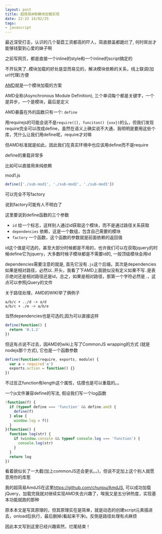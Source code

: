 ```yaml
---
layout: post
title: 超简易AMD模块加载实现
date: 22:22 14/02/25
tags:
- javascript
---
```


最近深受打击，认识的几个菊苣工资都高的吓人，简直膝盖都跪烂了, 何时屌丝才能够钱娶到心爱的妹子啊

之前写网页，都是直接一个inline的style和一个inline的script搞定的

不开玩笑了..模块加载的好处是显而易见的，解决模块依赖的关系，线上联调(加url代理)方便

[AMD](https://github.com/amdjs/amdjs-api/wiki/AMD)就是一个模块加载的方案

AMD全称(Asynchronous Module Definition), 三个单词每个都是关键字，一个是异步，一个是模块，最后是定义

AMD暴露在外的函数只有一个: `define`

用requirejs的可能会说不是`require([], funciton() {xxx})`的么，但我们发现require完全可以改成define，虽然在语义上确实说不大通，我明明是要用这些个库，凭什么让我们用define呢，require才对嘛

但AMD标准就是如此，因此我们在真实环境中也应该用define而不是require

define的重载非常多

比如可以直接用来纯依赖

mod1.js

```javascript
define(['./sub-mod1', './sub-mod2', './sub-mod3'])
```

可以完全不写factory

说到factory可能有人不明白了

这里要说到define函数的三个参数

- `id` 给一个标志，这样别人通过id获取这个模块，而不是通过路径关系获取
- `dependencies` 依赖，这是一个数组，包含自己需要的模块
- `factory` 一个函数，这个函数的参数就是前面依赖的返回值

id这个值是可选的，甚至大部分时候都是不用的，也许我们可以在获取jquery的时候define它为jquery，大多数时候子模块都是不需要id的, 一般顶级模块会用id

dependencies需要注意的就是, 首先它没有`.js`这个后缀。其次是dependencies如果是相对路径，必然以`.`开头，我看了下AMD上面貌似没有定义如果不写`.`是表示绝对还是相对路径还是id，总之，如果是相对路径，那第一个字符必然是`.`，这点可以参照jQuery的文件

关于路径处理，AMD的WIKI举了俩例子

```
a/b/c + ../d -> a/d
a/b/c + ./e -> a/b/e
```

当然dependencies也是可选的,因为可以直接这样

```javascript
define(function() {
  return '0.1.2'
})
```

但这有点说不过去，因AMD的wiki上写了CommonJS wrapping的方式 (就是nodejs那个方式), 它也是一个函数参数

```javascript
define(function(require, exports, module) {
  var a = require('a')
  exports.action = function() {}
})
```

不过反正function有length这个属性，估摸也是可以重载的。。

一个js文件兼容define的写法, 假设我们写一个log函数

```javascript
!function(f) {
  if (typeof define === 'function' && define.amd) {
    define(f)
  } else {
    window.log = f()
  }
}(function() {
  function log(str) {
    if (window.console && typeof console.log === 'function') {
      console.log(str)
    }
  }
  return log
})
```

看着貌似长了一大截(加上commonJS还会更长。。)，但说不定加上这个别人就愿意用你的库惹

我的超简易AmdJS在这里<https://github.com/chunpu/AmdJS>, 可以成功加载jQuery，加载完我就对继续实现AMD失去兴趣了，唉我又是五分钟热度，实现基本功能就跑的那种

原本本文是写其原理的，但其原理实在是简单，就是动态的创建script元素插进去，onload后执行，最后删掉(看起来干净)。反倒是路径处理有点麻烦

因此本文写到这里已经兴趣索然，烂尾结束！
